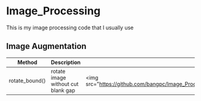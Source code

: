 # Image_Processing
This is my image processing code that I usually use  


## Image Augmentation
|Method|Description|Output|
|---|---|---|
|rotate_bound()|rotate image without cut blank gap|<img src="https://github.com/bangpc/Image_Processing/blob/master/image/output_augmentation/output_rotated.png"|
